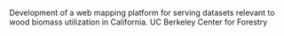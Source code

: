 Development of a web mapping platform for serving datasets relevant to wood biomass utilization in California. UC Berkeley Center for Forestry